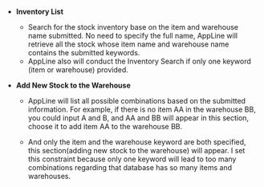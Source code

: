 - **Inventory List**
   - Search for the stock inventory base on the item and warehouse name submitted. No need to specify the full name, AppLine will retrieve all the stock whose item name and warehouse name contains the submitted keywords.
   - AppLine also will conduct the Inventory Search if only one keyword (item or warehouse) provided.

- **Add New Stock to the Warehouse**
   - AppLine will list all possible combinations based on the submitted information. For example, if there is no item AA in the warehouse BB, you could input A and B, and AA and BB will appear in this section, choose it to add item AA to the warehouse BB.
     
   - And only the item and the warehouse keyword are both specified, this section(adding new stock to the warehouse) will appear. I set this constraint because only one keyword will lead to too many combinations regarding that database has so many items and warehouses.